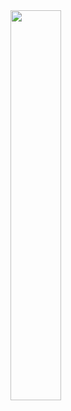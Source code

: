 
<img align="center" width="40%" src="https://vercel-for-readme-stats-git-main-julianbarragangs-projects.vercel.app/api/top-langs/?username=JulianBarraganG&hide=jupyter%20notebook,nix&exclude_repo=vercel-for-readme-stats,github-readme-stats&hide_border=true&hide_title=true&text_color=434d58&bg_color=00000000&langs_count=10&layout=compact">

